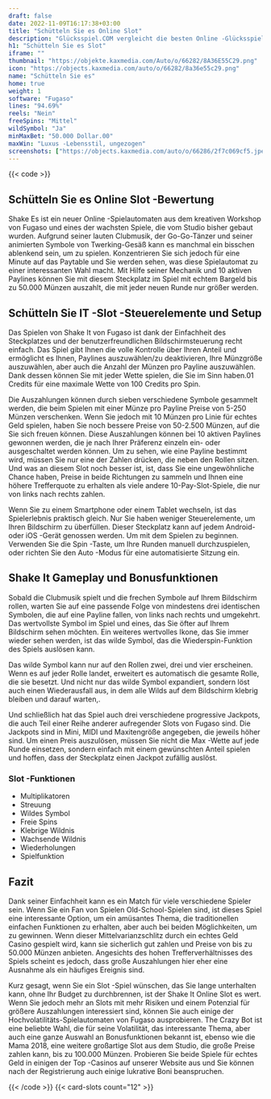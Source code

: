 ```yaml
---
draft: false
date: 2022-11-09T16:17:38+03:00
title: "Schütteln Sie es Online Slot"
description: "Glücksspiel.COM vergleicht die besten Online -Glücksspiel -Sites und -spiele der Kanada.  Unabhängige Produktbewertungen und exklusive Anmeldeangebote. Jetzt spielen!"
h1: "Schütteln Sie es Slot"
iframe: ""
thumbnail: "https://objekte.kaxmedia.com/Auto/o/66282/8A36E55C29.png"
icon: "https://objects.kaxmedia.com/auto/o/66282/8a36e55c29.png"
name: "Schütteln Sie es"
home: true
weight: 1
software: "Fugaso"
lines: "94.69%"
reels: "Nein"
freeSpins: "Mittel"
wildSymbol: "Ja"
minMaxBet: "50.000 Dollar.00"
maxWin: "Luxus -Lebensstil, ungezogen"
screenshots: ["https://objects.kaxmedia.com/auto/o/66286/2f7c069cf5.jpeg"]
---
```


{{< code >}}<h2>Schütteln Sie es Online Slot -Bewertung</h2><p>Shake Es ist ein neuer Online -Spielautomaten aus dem kreativen Workshop von Fugaso und eines der wachsten Spiele, die vom Studio bisher gebaut wurden. Aufgrund seiner lauten Clubmusik, der Go-Go-Tänzer und seiner animierten Symbole von Twerking-Gesäß kann es manchmal ein bisschen ablenkend sein, um zu spielen. Konzentrieren Sie sich jedoch für eine Minute auf das Paytable und Sie werden sehen, was diese Spielautomat zu einer interessanten Wahl macht. Mit Hilfe seiner Mechanik und 10 aktiven Paylines können Sie mit diesem Steckplatz im Spiel mit echtem Bargeld bis zu 50.000 Münzen auszahlt, die mit jeder neuen Runde nur größer werden.</p><h2>Schütteln Sie IT -Slot -Steuerelemente und Setup</h2><p>Das Spielen von Shake It von Fugaso ist dank der Einfachheit des Steckplatzes und der benutzerfreundlichen Bildschirmsteuerung recht einfach. Das Spiel gibt Ihnen die volle Kontrolle über Ihren Anteil und ermöglicht es Ihnen, Paylines auszuwählen/zu deaktivieren, Ihre Münzgröße auszuwählen, aber auch die Anzahl der Münzen pro Payline auszuwählen. Dank dessen können Sie mit jeder Wette spielen, die Sie im Sinn haben.01 Credits für eine maximale Wette von 100 Credits pro Spin.</p><p>Die Auszahlungen können durch sieben verschiedene Symbole gesammelt werden, die beim Spielen mit einer Münze pro Payline Preise von 5-250 Münzen verschenken. Wenn Sie jedoch mit 10 Münzen pro Linie für echtes Geld spielen, haben Sie noch bessere Preise von 50-2.500 Münzen, auf die Sie sich freuen können. Diese Auszahlungen können bei 10 aktiven Paylines gewonnen werden, die je nach Ihrer Präferenz einzeln ein- oder ausgeschaltet werden können. Um zu sehen, wie eine Payline bestimmt wird, müssen Sie nur eine der Zahlen drücken, die neben den Rollen sitzen. Und was an diesem Slot noch besser ist, ist, dass Sie eine ungewöhnliche Chance haben, Preise in beide Richtungen zu sammeln und Ihnen eine höhere Trefferquote zu erhalten als viele andere 10-Pay-Slot-Spiele, die nur von links nach rechts zahlen.</p><p>Wenn Sie zu einem Smartphone oder einem Tablet wechseln, ist das Spielerlebnis praktisch gleich. Nur Sie haben weniger Steuerelemente, um Ihren Bildschirm zu überfüllen. Dieser Steckplatz kann auf jedem Android- oder iOS -Gerät genossen werden. Um mit dem Spielen zu beginnen. Verwenden Sie die Spin -Taste, um Ihre Runden manuell durchzuspielen, oder richten Sie den Auto -Modus für eine automatisierte Sitzung ein.</p><h2>Shake It Gameplay und Bonusfunktionen</h2><p>Sobald die Clubmusik spielt und die frechen Symbole auf Ihrem Bildschirm rollen, warten Sie auf eine passende Folge von mindestens drei identischen Symbolen, die auf eine Payline fallen, von links nach rechts und umgekehrt. Das wertvollste Symbol im Spiel und eines, das Sie öfter auf Ihrem Bildschirm sehen möchten. Ein weiteres wertvolles Ikone, das Sie immer wieder sehen werden, ist das wilde Symbol, das die Wiederspin-Funktion des Spiels auslösen kann.</p><p>Das wilde Symbol kann nur auf den Rollen zwei, drei und vier erscheinen. Wenn es auf jeder Rolle landet, erweitert es automatisch die gesamte Rolle, die sie besetzt. Und nicht nur das wilde Symbol expandiert, sondern löst auch einen Wiederausfall aus, in dem alle Wilds auf dem Bildschirm klebrig bleiben und darauf warten,.</p><p>Und schließlich hat das Spiel auch drei verschiedene progressive Jackpots, die auch Teil einer Reihe anderer aufregender Slots von Fugaso sind. Die Jackpots sind in Mini, MIDI und Maxitengröße angegeben, die jeweils höher sind. Um einen Preis auszulösen, müssen Sie nicht die Max -Wette auf jede Runde einsetzen, sondern einfach mit einem gewünschten Anteil spielen und hoffen, dass der Steckplatz einen Jackpot zufällig auslöst.</p><h3>
Slot -Funktionen</h3><ul>
<li></span>
Multiplikatoren</li>
<li></span>
Streuung</li>
<li></span>
Wildes Symbol</li>
<li></span>
Freie Spins</li>
<li></span>
Klebrige Wildnis</li>
<li></span>
Wachsende Wildnis</li>
<li></span>
Wiederholungen</li>
<li></span>
Spielfunktion</li></ul><h2>Fazit</h2><p>Dank seiner Einfachheit kann es ein Match für viele verschiedene Spieler sein. Wenn Sie ein Fan von Spielen Old-School-Spielen sind, ist dieses Spiel eine interessante Option, um ein amüsantes Thema, die traditionellen einfachen Funktionen zu erhalten, aber auch bei beiden Möglichkeiten, um zu gewinnen. Wenn dieser Mittelvarianzschlitz durch ein echtes Geld Casino gespielt wird, kann sie sicherlich gut zahlen und Preise von bis zu 50.000 Münzen anbieten. Angesichts des hohen Trefferverhältnisses des Spiels scheint es jedoch, dass große Auszahlungen hier eher eine Ausnahme als ein häufiges Ereignis sind.</p><p>Kurz gesagt, wenn Sie ein Slot -Spiel wünschen, das Sie lange unterhalten kann, ohne Ihr Budget zu durchbrennen, ist der Shake It Online Slot es wert. Wenn Sie jedoch mehr an Slots mit mehr Risiken und einem Potenzial für größere Auszahlungen interessiert sind, können Sie auch einige der Hochvolatilitäts-Spielautomaten von Fugaso ausprobieren. The Crazy Bot ist eine beliebte Wahl, die für seine Volatilität, das interessante Thema, aber auch eine ganze Auswahl an Bonusfunktionen bekannt ist, ebenso wie die Mama 2018, eine weitere großartige Slot aus dem Studio, die große Preise zahlen kann, bis zu 100.000 Münzen. Probieren Sie beide Spiele für echtes Geld in einigen der Top -Casinos auf unserer Website aus und Sie können nach der Registrierung auch einige lukrative Boni beanspruchen.</p>{{< /code >}}
 {{< card-slots count="12" >}}